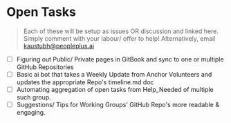 # Open Tasks
> Each of these will be setup as issues OR discussion and linked here. Simply comment with your labour/ offer to help! Alternatively, email kaustubh@peopleplus.ai
- [ ] Figuring out Public/ Private pages in GitBook and sync to one or multiple GitHub Repositories
- [ ] Basic ai bot that takes a Weekly Update from Anchor Volunteers and updates the appropriate Repo's timeline.md doc
- [ ] Automating aggregation of open tasks from Help_Needed of multiple such group.
- [ ] Suggestions/ Tips for Working Groups' GitHub Repo's more readable & engaging.
